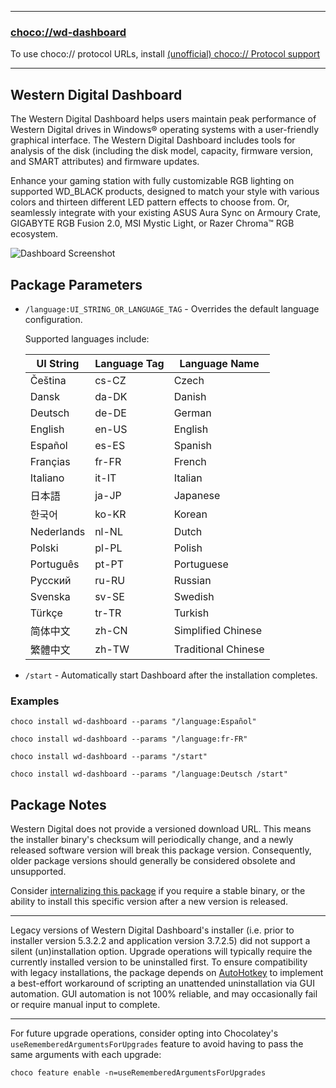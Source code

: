 
---

### [choco://wd-dashboard](choco://wd--dashboard)

To use choco:// protocol URLs, install [(unofficial) choco:// Protocol support](https://community.chocolatey.org/packages/choco-protocol-support)

---

## Western Digital Dashboard

The Western Digital Dashboard helps users maintain peak performance of Western Digital drives in Windows® operating systems with a user-friendly graphical interface. The Western Digital Dashboard includes tools for analysis of the disk (including the disk model, capacity, firmware version, and SMART attributes) and firmware updates.

Enhance your gaming station with fully customizable RGB lighting on supported WD_BLACK products, designed to match your style with various colors and thirteen different LED pattern effects to choose from. Or, seamlessly integrate with your existing ASUS Aura Sync on Armoury Crate, GIGABYTE RGB Fusion 2.0, MSI Mystic Light, or Razer Chroma™ RGB ecosystem.

![Dashboard Screenshot](https://cdn.jsdelivr.net/gh/brogers5/chocolatey-package-wd-dashboard@1f424def2cab249062aa43fe1a4ae88d54f2507f/Screenshot.png)

## Package Parameters

* `/language:UI_STRING_OR_LANGUAGE_TAG` - Overrides the default language configuration.

    Supported languages include:

    |UI String|Language Tag|Language Name|
    |-|-|-|
    |Čeština|cs-CZ|Czech|
    |Dansk|da-DK|Danish|
    |Deutsch|de-DE|German|
    |English|en-US|English|
    |Español|es-ES|Spanish|
    |Françias|fr-FR|French|
    |Italiano|it-IT|Italian|
    |日本語|ja-JP|Japanese|
    |한국어|ko-KR|Korean|
    |Nederlands|nl-NL|Dutch|
    |Polski|pl-PL|Polish|
    |Português|pt-PT|Portuguese|
    |Pусский|ru-RU|Russian|
    |Svenska|sv-SE|Swedish|
    |Türkçe|tr-TR|Turkish|
    |简体中文|zh-CN|Simplified Chinese|
    |繁體中文|zh-TW|Traditional Chinese|

* `/start` - Automatically start Dashboard after the installation completes.

### Examples

```shell
choco install wd-dashboard --params "/language:Español"
```

```shell
choco install wd-dashboard --params "/language:fr-FR"
```

```shell
choco install wd-dashboard --params "/start"
```

```shell
choco install wd-dashboard --params "/language:Deutsch /start"
```

## Package Notes

Western Digital does not provide a versioned download URL. This means the installer binary's checksum will periodically change, and a newly released software version will break this package version. Consequently, older package versions should generally be considered obsolete and unsupported.

Consider [internalizing this package](https://docs.chocolatey.org/en-us/guides/create/recompile-packages) if you require a stable binary, or the ability to install this specific version after a new version is released.

---

Legacy versions of Western Digital Dashboard's installer (i.e. prior to installer version 5.3.2.2 and application version 3.7.2.5) did not support a silent (un)installation option. Upgrade operations will typically require the currently installed version to be uninstalled first. To ensure compatibility with legacy installations, the package depends on [AutoHotkey](https://community.chocolatey.org/packages/autohotkey.portable) to implement a best-effort workaround of scripting an unattended uninstallation via GUI automation. GUI automation is not 100% reliable, and may occasionally fail or require manual input to complete.

---

For future upgrade operations, consider opting into Chocolatey's `useRememberedArgumentsForUpgrades` feature to avoid having to pass the same arguments with each upgrade:

```shell
choco feature enable -n=useRememberedArgumentsForUpgrades
```
